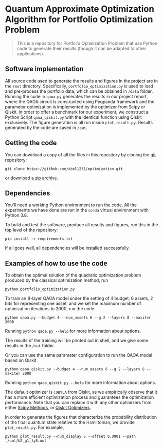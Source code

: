# Quantum Approximate Optimization Algorithm for Portfolio Optimization Problem

> This is a repository for Portfolio Optimization Problem that use Python code to
> generate their results (though it can be adapted to other applications).

## Software implementation

All source code used to generate the results and figures in the project are in
the `root` directory. Specifically, `portfolio_optimization.py` is used to load and pre-process the portfolio data, 
which can be obtained in `/data` folder. Running the code in `qaoa.py` generates the results in our project report,
where the QAOA circuit is constructed using Pyqpanda framework and the parameter optimization is implemented by the optimizer from Scipy or Qiskit. 
In order to offer a benchmark for our experiment, we construct a Python Script `qaoa_qiskit.py` with the identical function using Qiskit exclusively.
The figure generation is all run inside `plot_result.py`.
Results generated by the code are saved in `/out`.


## Getting the code

You can download a copy of all the files in this repository by cloning the
[git](https://github.com/abel1231/optimization) repository:

    git clone https://github.com/abel1231/optimization.git

or [download a zip archive](https://github.com/abel1231/optimization/archive/refs/heads/master.zip).



## Dependencies

You'll need a working Python environment to run the code. All the experiments we have done are run in the `conda` virtual environment with Python 3.8.

To build and test the software, produce all results and figures, run this in the top level of the repository:

    pip install -r requirements.txt

If all goes well, all dependencies will be installed successfully.

## Examples of how to use the code

To obtain the optimal solution of the quadratic optimization problem produced by the classical optimization method, run

    python portfolio_optimization.py

To train an 8-layer QAOA model under the setting of 4 budget, 6 assets, 2 bits for representing one asset, 
and we set the maximum number of optimization iterations to 2000, run the code

    python qaoa.py --budget 4 --num_assets 6 --g 2 --layers 8 --maxiter 2000

Running `python qaoa.py --help` for more information about options.

The results of the training will be printed out in shell, and we give some results in the `/out` folder.

Or you can use the same parameter configuration to run the QAOA model based on Qiskit

    python qaoa_qiskit.py --budget 4 --num_assets 6 --g 2 --layers 8 --maxiter 2000

Running `python qaoa_qiskit.py --help` for more information about options.

The default optimizer is `COBYLA` from Qiskit, as we empirically observe that it 
has a more efficient optimization process and guarantees the optimization performance. Note that you can replace
it with any other optimizers from either [Scipy Methods](https://docs.scipy.org/doc/scipy/reference/generated/scipy.optimize.minimize.html), 
or [Qiskit Optimizers](https://qiskit.org/documentation/stubs/qiskit.algorithms.optimizers.html).

In order to generate the figures that characterize the probability distribution of the final quantum state relative to the Hamiltonian, 
we provide `plot_result.py`. For example, 

    python plot_result.py --num_diaplay 5 --offset 0.0001 --path ./out/b2_g1_ly8.out

